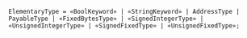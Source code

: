 <!-- This file is generated automatically by infrastructure scripts. Please don't edit by hand. -->

<!-- markdownlint-disable first-line-h1 -->

```{ .ebnf .slang-ebnf #ElementaryType }
ElementaryType = «BoolKeyword» | «StringKeyword» | AddressType | PayableType | «FixedBytesType» | «SignedIntegerType» | «UnsignedIntegerType» | «SignedFixedType» | «UnsignedFixedType»;
```
